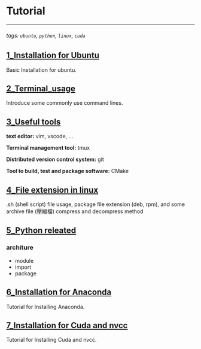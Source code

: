# Tutorial 
---
###### tags: `ubuntu`, `python`, `linux`, `cuda`
## [1_Installation for Ubuntu](./1_Ubuntu_Installation/README.md)
Basic Installation for ubuntu.

## [2_Terminal_usage](2_Terminal_usage/README.md)
Introduce some commonly use command lines.

## [3_Useful tools](/3_Useful_tools/README.md)
<b>text editor:</b> vim, vscode, ...

<b>Terminal management tool:</b> tmux

<b>Distributed version control system:</b> git

<b>Tool to build, test and package software:</b> CMake

## [4_File extension in linux](./4_File_type/README.md)
.sh (shell script) file usage, package file extension (deb, rpm), and some archive file (壓縮檔) compress and decompress method

## [5_Python releated](./5_Python_util/README.md)
### architure
- module
- import
- package

## [6_Installation for Anaconda](./6_Anaconda_installation/README.md)
Tutorial for Installing Anaconda.

## [7_Installation for Cuda and nvcc](./7_Install_CUDA_and_nvcc/README.md)
Tutorial for Installing Cuda and nvcc.